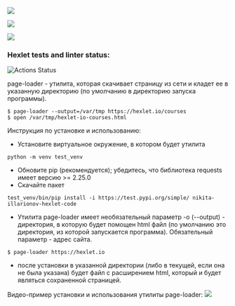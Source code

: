 <a href="https://codeclimate.com/github/Nikita-Illarionov/python-project-lvl3/maintainability"><img src="https://api.codeclimate.com/v1/badges/3f2999a606af6dbeef98/maintainability" /></a>

<a href="https://codeclimate.com/github/Nikita-Illarionov/python-project-lvl3/test_coverage"><img src="https://api.codeclimate.com/v1/badges/3f2999a606af6dbeef98/test_coverage" /></a>

<a href="https://github.com/Nikita-Illarionov/python-project-lvl3/actions"><img src="https://github.com/Nikita-Illarionov/python-project-lvl3/workflows/Travis_CI/badge.svg" /></a>

### Hexlet tests and linter status:
![Actions Status](/workflows/hexlet-check/badge.svg)

page-loader - утилита, которая скачивает страницу из сети и кладет ее в указанную директорию (по умолчанию в директорию запуска программы).
~~~
$ page-loader --output=/var/tmp https://hexlet.io/courses
$ open /var/tmp/hexlet-io-courses.html
~~~

Инструкция по установке и использованию:
 - Установите виртуальное окружение, в котором будет утилита
~~~
python -m venv test_venv
~~~
 - Обновите pip (рекомендуется); убедитесь, что библиотека requests имеет версию >= 2.25.0
 - Скачайте пакет
~~~
test_venv/bin/pip install -i https://test.pypi.org/simple/ nikita-illarionov-hexlet-code
~~~
 - Утилита page-loader имеет необязательный параметр -o (--output) - директория, в которую будет помощен html файл (по умолчанию это директория, из которой запускается программа). Обязательный параметр - адрес сайта.
~~~
$ page-loader https://hexlet.io
~~~
 - после установки в указанной директории (либо в текущей, если она не была указана) будет файл с расширением html, который и будет являться сохраненной страницей.

Видео-пример установки и использования утилиты page-loader:
<a href="https://asciinema.org/a/PFMtEefhrrANCCTg0hifKkAF8" target="_blank"><img src="https://asciinema.org/a/PFMtEefhrrANCCTg0hifKkAF8.svg" /></a>
